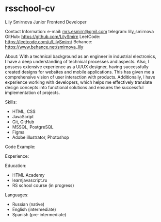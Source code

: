 # rsschool-cv

Lily Smirnova
Junior Frontend Developer

Contact Information:
e-mail: mrs.esmirn@gmil.com
telegram: lily_smirnova
GitHub: https://github.com/LilySmirn
LeetCode: https://leetcode.com/u/LilySmirn/
Behance: https://www.behance.net/smirnova_lily

About:
With a technical background as an engineer in industrial electronics, I have a deep understanding of technical processes and aspects.
Also, I possess extensive experience as a UI/UX designer, having successfully created designs for websites and mobile applications. This has given me a comprehensive vision of user interaction with products. 
Additionally, I have experience working with developers, which helps me effectively translate design concepts into functional solutions and ensures the successful implementation of projects.

Skills:
- HTML, CSS
- JavaScript
- Git, GitHub
- MSSQL, PostgreSQL
- Figma
- Adobe illustrator, Photoshop

Code Example:

Experience:

Education:
- HTML Academy
- learnjavascript.ru
- RS school course (in progress)

Languages:
- Russian (native)
- English (intermediate)
- Spanish (pre-intermediate)

